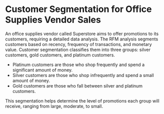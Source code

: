# Customer Segmentation for Office Supplies Vendor Sales
An office supplies vendor called Superstore aims to offer promotions to its customers, requiring a detailed data analysis. The RFM analysis segments customers based on recency, frequency of transactions, and monetary value. Customer segmentation classifies them into three groups: silver customers, gold customers, and platinum customers.
- Platinum customers are those who shop frequently and spend a significant amount of money.
- Silver customers are those who shop infrequently and spend a small amount of money.
- Gold customers are those who fall between silver and platinum customers.

This segmentation helps determine the level of promotions each group will receive, ranging from large, moderate, to small.
